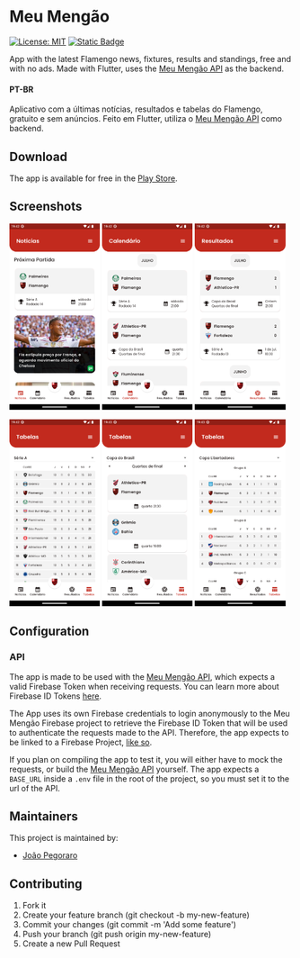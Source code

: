 # Meu Mengão
[![License: MIT](https://img.shields.io/badge/License-MIT-red.svg)](https://opensource.org/licenses/MIT)
[![Static Badge](https://img.shields.io/badge/Download%20in%20Play%20Store?style=social&logo=googleplay)](https://play.google.com/store/apps/details?id=com.joaopegoraro.meu_mengao)

App with the latest Flamengo news, fixtures, results and standings, free and 
with no ads.
Made with Flutter, uses the 
[Meu Mengão API](https://github.com/joaopegoraro/meu-mengao-api) as the backend.

#### PT-BR
Aplicativo com a últimas notícias, resultados e tabelas do Flamengo, 
gratuito e sem anúncios.
Feito em Flutter, utiliza o 
[Meu Mengão API](https://github.com/joaopegoraro/meu-mengao-api) como backend.

## Download
The app is available for free in the 
[Play Store](https://play.google.com/store/apps/details?id=com.joaopegoraro.meu_mengao).

## Screenshots
<p float="left">
  <img src="./screenshots/Screenshot1.png?raw=true" width="32%" />
  <img src="./screenshots/Screenshot2.png?raw=true" width="32%" />
  <img src="./screenshots/Screenshot3.png?raw=true" width="32%" />
</p>
<p float="left">
  <img src="./screenshots/Screenshot4.png?raw=true" width="32%" />
  <img src="./screenshots/Screenshot5.png?raw=true" width="32%" />
  <img src="./screenshots/Screenshot6.png?raw=true" width="32%" />
</p>

## Configuration
### API

The app is made to be used with the 
[Meu Mengão API](https://github.com/joaopegoraro/meu-mengao-api), which 
expects a valid Firebase Token when receiving requests. You can learn 
more about Firebase ID Tokens 
[here](https://firebase.google.com/docs/auth/admin/verify-id-tokens#retrieve_id_tokens_on_clients).

The App uses its own Firebase credentials to login anonymously to the 
Meu Mengão Firebase project to retrieve the Firebase ID Token that will 
be used to authenticate the requests made to the API. Therefore, the app 
expects to be linked to a Firebase Project, 
[like so](https://firebase.google.com/docs/flutter/setup).

If you plan on compiling the app to test it, you will either have to mock 
the requests, or build the 
[Meu Mengão API](https://github.com/joaopegoraro/meu-mengao-api) yourself.
The app expects a `BASE_URL` inside a `.env` file in the root of the project, 
so you must set it to the url of the API.


## Maintainers
This project is maintained by:
* [João Pegoraro](http://github.com/hahmraro)

## Contributing

1. Fork it
2. Create your feature branch (git checkout -b my-new-feature)
3. Commit your changes (git commit -m 'Add some feature')
4. Push your branch (git push origin my-new-feature)
5. Create a new Pull Request
